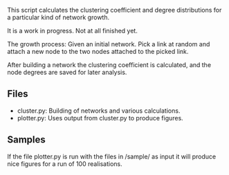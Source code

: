 This script calculates the clustering coefficient and degree distributions for a
particular kind of network growth.

It is a work in progress. Not at all finished yet.

The growth process:
Given an initial network. Pick a link at random and attach a new node to the two
nodes attached to the picked link.

After building a network the clustering coefficient is calculated, and the node
degrees are saved for later analysis.


Files
-----
- cluster.py: Building of networks and various calculations.
- plotter.py: Uses output from cluster.py to produce figures.

Samples
-------
If the file plotter.py is run with the files in /sample/ as input it will
produce nice figures for a run of 100 realisations.

